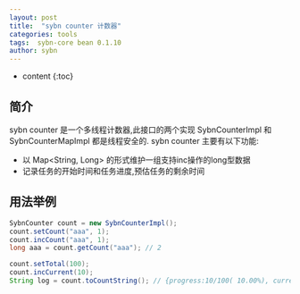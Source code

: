 ```yaml
---
layout: post
title:  "sybn counter 计数器"
categories: tools
tags:  sybn-core bean 0.1.10
author: sybn
---
```


* content
{:toc}

## 简介
sybn counter 是一个多线程计数器,此接口的两个实现 SybnCounterImpl 和 SybnCounterMapImpl 都是线程安全的.
sybn counter 主要有以下功能:
- 以 Map<String, Long> 的形式维护一组支持inc操作的long型数据
- 记录任务的开始时间和任务进度,预估任务的剩余时间





## 用法举例
```java
SybnCounter count = new SybnCounterImpl();
count.setCount("aaa", 1);
count.incCount("aaa", 1);
long aaa = count.getCount("aaa"); // 2

count.setTotal(100);
count.incCurrent(10);
String log = count.toCountString(); // {progress:10/100( 10.00%), currentTime:1ms, remainTime:9ms, aaa:2}
```

